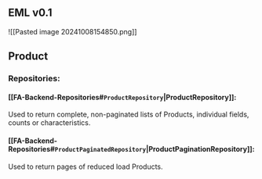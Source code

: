 ## EML v0.1
![[Pasted image 20241008154850.png]]
## Product
### Repositories:
#### [[FA-Backend-Repositories#`ProductRepository`|ProductRepository]]:
Used to return complete, non-paginated lists of Products, individual fields, counts or characteristics.
#### [[FA-Backend-Repositories#`ProductPaginatedRepository`|ProductPaginationRepository]]:
Used to return pages of reduced load Products.